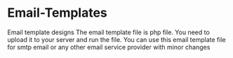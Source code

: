 # Email-Templates
Email template designs
The email template file is php file. You need to upload it to your server and run the file.
You can use this email template file for smtp email or any other email service provider with minor changes
